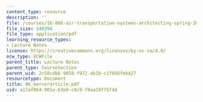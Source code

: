 ```yaml
---
content_type: resource
description: ''
file: /courses/16-886-air-transportation-systems-architecting-spring-2004/a17af064901e63e8c8c9f8aa19f75f4d_06_mercerarticle.pdf
file_size: 140394
file_type: application/pdf
learning_resource_types:
- Lecture Notes
license: https://creativecommons.org/licenses/by-nc-sa/4.0/
ocw_type: OCWFile
parent_title: Lecture Notes
parent_type: CourseSection
parent_uid: 2c58cdb8-9058-f972-ab1b-c1f056feb427
resourcetype: Document
title: 06_mercerarticle.pdf
uid: a17af064-901e-63e8-c8c9-f8aa19f75f4d
---
```


